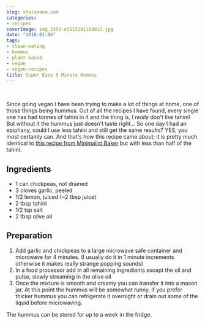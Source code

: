```yaml
---
blog: shalveena.com
categories:
- recipes
coverImage: img_3353-e1515201108912.jpg
date: "2018-01-06"
tags:
- clean-eating
- hummus
- plant-based
- vegan
- vegan-recipes
title: Super Easy 5 Minute Hummus
---
```


 

Since going vegan I have been trying to make a lot of things at home, one of those things being hummus. Out of all the recipes I have found, every single one has had tonnes of tahini in it and the thing is, I _really_ don't like tahini! But without it the hummus just doesn't taste right... So one day I had an epiphany, could I use less tahini and still get the same results? YES, you most certainly can. And that's how this recipe came about; it is pretty much identical to [this recipe from Minimalist Baker](https://minimalistbaker.com/best-ever-5-minute-microwave-hummus/) but with less than half of the tahini.

## Ingredients

- 1 can chickpeas, not drained
- 3 cloves garlic, peeled
- 1/2 lemon, juiced (~2 tbsp juice)
- 2 tbsp tahini
- 1/2 tsp salt
- 2 tbsp olive oil

## Preparation

1. Add garlic and chickpeas to a large microwave safe container and microwave for 4 minutes. (I usually do it in 1 minute increments otherwise it makes really strange popping sounds)
2. In a food processor add in all remaining ingredients except the oil and pulse, slowly streaming in the olive oil
3. Once the mixture is smooth and creamy you can transfer it into a mason jar. At this point the hummus will be somewhat runny, if you prefer thicker hummus you can refrigerate it overnight or drain out some of the liquid before microwaving.

The hummus can be stored for up to a week in the fridge.
